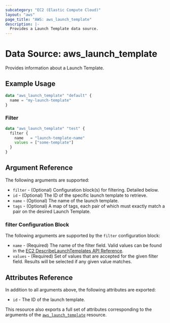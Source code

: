 ```yaml
---
subcategory: "EC2 (Elastic Compute Cloud)"
layout: "aws"
page_title: "AWS: aws_launch_template"
description: |-
  Provides a Launch Template data source.
---
```


# Data Source: aws_launch_template

Provides information about a Launch Template.

## Example Usage

```terraform
data "aws_launch_template" "default" {
  name = "my-launch-template"
}
```

### Filter

```terraform
data "aws_launch_template" "test" {
  filter {
    name   = "launch-template-name"
    values = ["some-template"]
  }
}
```

## Argument Reference

The following arguments are supported:

* `filter` - (Optional) Configuration block(s) for filtering. Detailed below.
* `id` - (Optional) The ID of the specific launch template to retrieve.
* `name` - (Optional) The name of the launch template.
* `tags` - (Optional) A map of tags, each pair of which must exactly match a pair on the desired Launch Template.

### filter Configuration Block

The following arguments are supported by the `filter` configuration block:

* `name` - (Required) The name of the filter field. Valid values can be found in the [EC2 DescribeLaunchTemplates API Reference](https://docs.aws.amazon.com/AWSEC2/latest/APIReference/API_DescribeLaunchTemplates.html).
* `values` - (Required) Set of values that are accepted for the given filter field. Results will be selected if any given value matches.

## Attributes Reference

In addition to all arguments above, the following attributes are exported:

* `id` - The ID of the launch template.

This resource also exports a full set of attributes corresponding to the arguments of the [`aws_launch_template`](/docs/providers/aws/r/launch_template.html) resource.